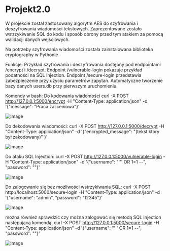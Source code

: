 # Projekt2.0

W projekcie został zastosowany algorytm AES do szyfrowania i deszyfrowania wiadomości tekstowych.
Zaprezentowane zostało wstrzykiwanie SQL do kodu i sposób obrony przed tym atakiem za pomocą walidacji danych wejściowych.

Na potrzeby szyfrowania wiadomości została zainstalowana biblioteka cryptography w Pythonie

Funkcje:
Przykład szyfrowania i deszyfrowania dostępny pod endpointami /encrypt i /decrypt.
Endpoint /vulnerable-login pokazuje przykład podatności na SQL Injection.
Endpoint /secure-login przedstawia zabezpieczenie przy użyciu parametrów zapytań.
Automatyczne tworzenie bazy danych users.db przy pierwszym uruchomieniu.

Komendy w bash:
Do kodowania wiadomości 
curl -X POST http://127.0.0.1:5000/encrypt -H "Content-Type: application/json" -d '{"message": "Praca zaliceniowa"}'
 
![image](https://github.com/user-attachments/assets/ecf96a3c-07d5-48d3-bff0-6a569008a70f)

Do dekodowania wiadomości:
curl -X POST http://127.0.0.1:5000/decrypt -H "Content-Type: application/json" -d '{"encrypted_message": "(tekst który był zakodowany)" }'

 ![image](https://github.com/user-attachments/assets/b47f4014-7772-48b5-936b-f371df8cd602)


Do ataku SQL Injection:
curl -X POST http://127.0.0.1:5000/vulnerable-login -H "Content-Type: application/json" -d '{"username": "'\'' OR 1=1 --", "password": ""}'
 
![image](https://github.com/user-attachments/assets/19fb8a70-95cf-4b3a-af8a-4eb0e2ae8f77)

Do zalogowanie się bez możliwości wstrzykiwania SQL:
curl -X POST http://localhost:5000/secure-login   -H "Content-Type: application/json"   -d '{"username": "admin", "password": "12345"}'

 ![image](https://github.com/user-attachments/assets/e2b4a0d9-d000-44e3-b9b4-41704b0a8263)

można również sprawdzić czy można zalogować się metodą SQL Injection następującą komendą:
curl -X POST http://127.0.0.1:5000/secure-login -H "Content-Type: application/json" -d '{"username": "'\'' OR 1=1 --", "password": ""}'

![image](https://github.com/user-attachments/assets/30da6575-5b5a-4124-95c3-9818678d7a9b)

